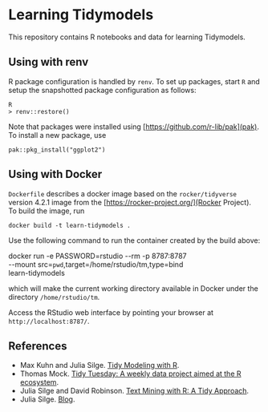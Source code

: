 # Learning Tidymodels

This repository contains R notebooks and data for learning Tidymodels.

## Using with renv

R package configuration is handled by `renv`. To set up packages, start `R`
and setup the snapshotted package configuration as follows:

```
R
> renv::restore()
```

Note that packages were installed using [https://github.com/r-lib/pak](pak).
To install a new package, use

```
pak::pkg_install("ggplot2")
```

## Using with Docker

`Dockerfile` describes a docker image based on the `rocker/tidyverse` version 4.2.1 image from the [https://rocker-project.org/](Rocker Project). To build the image, run

`docker build -t learn-tidymodels .`

Use the following command to run the container created by the build above:

docker run -e PASSWORD=rstudio --rm -p 8787:8787 \
  --mount src=`pwd`,target=/home/rstudio/tm,type=bind \
  learn-tidymodels

which will make the current working directory available in Docker under
the directory `/home/rstudio/tm`.

Access the RStudio web interface by pointing your browser at `http://localhost:8787/`.

## References

  - Max Kuhn and Julia Silge. [Tidy Modeling with R](https://www.tmwr.org/).
  - Thomas Mock. [Tidy Tuesday: A weekly data project aimed at the R ecosystem](https://github.com/rfordatascience/tidytuesday).
  - Julia Silge and David Robinson. [Text Mining with R: A Tidy Approach](https://www.tidytextmining.com/).
  - Julia Silge. [Blog](https://juliasilge.com/blog/).

